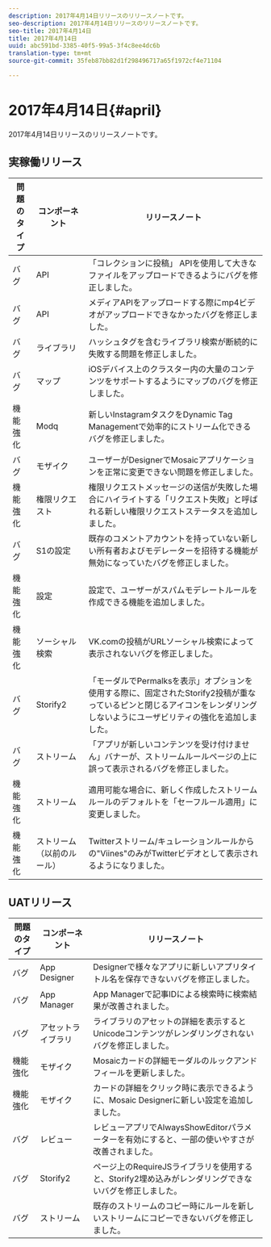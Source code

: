 ```yaml
---
description: 2017年4月14日リリースのリリースノートです。
seo-description: 2017年4月14日リリースのリリースノートです。
seo-title: 2017年4月14日
title: 2017年4月14日
uuid: abc591bd-3385-40f5-99a5-3f4c8ee4dc6b
translation-type: tm+mt
source-git-commit: 35feb87bb82d1f298496717a65f1972cf4e71104

---
```



# 2017年4月14日{#april}

2017年4月14日リリースのリリースノートです。

## 実稼働リリース

| **問題のタイプ** | **コンポーネント** | **リリースノート** |
|---|---|---|
| バグ | API | 「コレクションに投稿」 APIを使用して大きなファイルをアップロードできるようにバグを修正しました。 |
| バグ | API | メディアAPIをアップロードする際にmp4ビデオがアップロードできなかったバグを修正しました。 |
| バグ | ライブラリ | ハッシュタグを含むライブラリ検索が断続的に失敗する問題を修正しました。 |
| バグ | マップ | iOSデバイス上のクラスター内の大量のコンテンツをサポートするようにマップのバグを修正しました。 |
| 機能強化 | Modq | 新しいInstagramタスクをDynamic Tag Managementで効率的にストリーム化できるバグを修正しました。 |
| バグ | モザイク | ユーザーがDesignerでMosaicアプリケーションを正常に変更できない問題を修正しました。 |
| 機能強化 | 権限リクエスト | 権限リクエストメッセージの送信が失敗した場合にハイライトする「リクエスト失敗」と呼ばれる新しい権限リクエストステータスを追加しました。 |
| バグ | S1の設定 | 既存のコメントアカウントを持っていない新しい所有者およびモデレーターを招待する機能が無効になっていたバグを修正しました。 |
| 機能強化 | 設定 | 設定で、ユーザーがスパムモデレートルールを作成できる機能を追加しました。 |
| 機能強化 | ソーシャル検索 | VK.comの投稿がURLソーシャル検索によって表示されないバグを修正しました。 |
| バグ | Storify2 | 「モーダルでPermalksを表示」オプションを使用する際に、固定されたStorify2投稿が重なっているピンと閉じるアイコンをレンダリングしないようにユーザビリティの強化を追加しました。 |
| バグ | ストリーム | 「アプリが新しいコンテンツを受け付けません」バナーが、ストリームルールページの上に誤って表示されるバグを修正しました。 |
| 機能強化 | ストリーム | 適用可能な場合に、新しく作成したストリームルールのデフォルトを「セーフルール適用」に変更しました。 |
| 機能強化 | ストリーム（以前のルール） | Twitterストリーム/キュレーションルールからの"Viines"のみがTwitterビデオとして表示されるようになりました。 |

## UATリリース

| **問題のタイプ** | **コンポーネント** | **リリースノート** |
|---|---|---|
| バグ | App Designer | Designerで様々なアプリに新しいアプリタイトル名を保存できないバグを修正しました。 |
| バグ | App Manager | App Managerで記事IDによる検索時に検索結果が改善されました。 |
| バグ | アセットライブラリ | ライブラリのアセットの詳細を表示するとUnicodeコンテンツがレンダリングされないバグを修正しました。 |
| 機能強化 | モザイク | Mosaicカードの詳細モーダルのルックアンドフィールを更新しました。 |
| 機能強化 | モザイク | カードの詳細をクリック時に表示できるように、Mosaic Designerに新しい設定を追加しました。 |
| バグ | レビュー | レビューアプリでAlwaysShowEditorパラメーターを有効にすると、一部の使いやすさが改善されました。 |
| バグ | Storify2 | ページ上のRequireJSライブラリを使用すると、Storify2埋め込みがレンダリングできないバグを修正しました。 |
| バグ | ストリーム | 既存のストリームのコピー時にルールを新しいストリームにコピーできないバグを修正しました。 |


